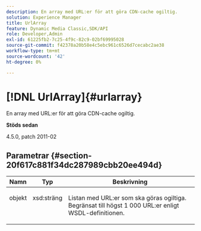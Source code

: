 ```yaml
---
description: En array med URL:er för att göra CDN-cache ogiltig.
solution: Experience Manager
title: UrlArray
feature: Dynamic Media Classic,SDK/API
role: Developer,Admin
exl-id: 61225fb2-7c25-4f9c-82c9-02bf69995028
source-git-commit: f42378a20b58e4c5ebc961c6526d7cecabc2ae38
workflow-type: tm+mt
source-wordcount: '42'
ht-degree: 0%

---
```


# [!DNL UrlArray]{#urlarray}

En array med URL:er för att göra CDN-cache ogiltig.

**Stöds sedan**

4.5.0, patch 2011-02

## Parametrar {#section-20f617c881f34dc287989cbb20ee494d}

<table id="table_A28FC686DFB84198BF6671F953E8F044"> 
 <thead> 
  <tr> 
   <th class="entry"> <b> Namn</b> </th> 
   <th class="entry"> <b> Typ</b> </th> 
   <th class="entry"> <b> Beskrivning</b> </th> 
  </tr> 
 </thead>
 <tbody> 
  <tr valign="top"> 
   <td> <p> <span class="codeph"> <span class="varname"> objekt</span> </span> </p> </td> 
   <td> <p> <span class="codeph"> xsd:sträng</span> </p> </td> 
   <td> <p> Listan med URL:er som ska göras ogiltiga. Begränsat till högst 1 000 URL:er enligt WSDL-definitionen. </p> </td> 
  </tr> 
 </tbody> 
</table>
